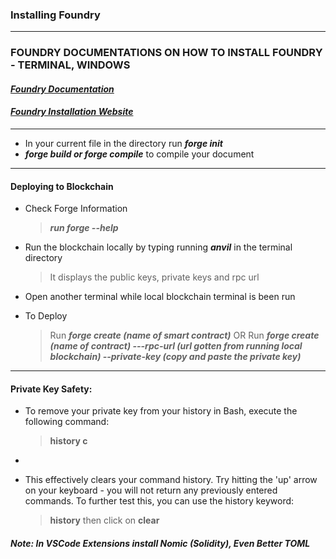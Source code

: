 ### Installing Foundry

---

### FOUNDRY DOCUMENTATIONS ON HOW TO INSTALL FOUNDRY - TERMINAL, WINDOWS

#### ***[Foundry Documentation](https://book.getfoundry.sh/)***

#### ***[Foundry Installation Website](https://getfoundry.sh/)***

---

- In your current file in the directory run ***forge init***
- ***forge build or forge compile*** to compile your document

---

#### Deploying to Blockchain 

- Check Forge Information
   > ***run forge --help***

- Run the blockchain locally by typing running ***anvil*** in the terminal directory
   > It displays the public keys, private keys and rpc url
- Open another terminal while local blockchain terminal is been run
- To Deploy
  > Run ***forge create (name of smart contract)*** OR
  > Run ***forge create (name of contract) ---rpc-url (url gotten from running local blockchain) --private-key (copy and paste the private key)***

---

#### Private Key Safety: 

- To remove your private key from your history in Bash, execute the following command:
  > **history c**
*
- This effectively clears your command history. Try hitting the 'up' arrow on your keyboard - you will not return any previously entered commands. To further test this, you can use the history keyword:
  > **history** then click on **clear**

#### ***Note: In VSCode Extensions install Nomic (Solidity), Even Better TOML***
